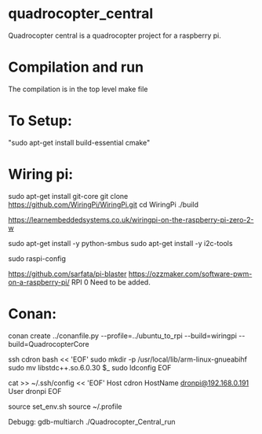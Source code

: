 # quadrocopter_central


Quadrocopter central is a quadrocopter project for a raspberry pi.
 
# Compilation and run
The compilation is in the top level make file

# To Setup:

"sudo apt-get install build-essential cmake" 

# Wiring pi:
sudo apt-get install git-core
git clone https://github.com/WiringPi/WiringPi.git
cd WiringPi
./build

https://learnembeddedsystems.co.uk/wiringpi-on-the-raspberry-pi-zero-2-w



sudo apt-get install -y python-smbus
sudo apt-get install -y i2c-tools


sudo raspi-config

https://github.com/sarfata/pi-blaster
https://ozzmaker.com/software-pwm-on-a-raspberry-pi/
RPI 0 Need to be added.


# Conan:
conan create ../conanfile.py --profile=../ubuntu_to_rpi --build=wiringpi --build=QuadrocopterCore


ssh cdron bash << 'EOF'
    sudo mkdir -p /usr/local/lib/arm-linux-gnueabihf
    sudo mv libstdc++.so.6.0.30 $_
    sudo ldconfig
EOF

cat >> ~/.ssh/config << 'EOF'
Host cdron
    HostName dronpi@192.168.0.191
    User dronpi
EOF

source set_env.sh 
source ~/.profile


Debugg: gdb-multiarch ./Quadrocopter_Central_run

